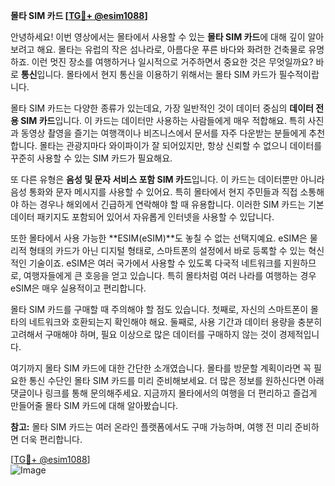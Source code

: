 **몰타 SIM 카드 [[TG💪+ @esim1088](https://t.me/s/esim1088)]**

안녕하세요! 이번 영상에서는 몰타에서 사용할 수 있는 **몰타 SIM 카드**에 대해 깊이 알아보려고 해요. 몰타는 유럽의 작은 섬나라로, 아름다운 푸른 바다와 화려한 건축물로 유명하죠. 이런 멋진 장소를 여행하거나 일시적으로 거주하면서 중요한 것은 무엇일까요? 바로 **통신**입니다. 몰타에서 현지 통신을 이용하기 위해서는 몰타 SIM 카드가 필수적이랍니다.

몰타 SIM 카드는 다양한 종류가 있는데요, 가장 일반적인 것이 데이터 중심의 **데이터 전용 SIM 카드**입니다. 이 카드는 데이터만 사용하는 사람들에게 매우 적합해요. 특히 사진과 동영상 촬영을 즐기는 여행객이나 비즈니스에서 문서를 자주 다운받는 분들에게 추천합니다. 몰타는 관광지마다 와이파이가 잘 되어있지만, 항상 신뢰할 수 없으니 데이터를 꾸준히 사용할 수 있는 SIM 카드가 필요해요.

또 다른 유형은 **음성 및 문자 서비스 포함 SIM 카드**입니다. 이 카드는 데이터뿐만 아니라 음성 통화와 문자 메시지를 사용할 수 있어요. 특히 몰타에서 현지 주민들과 직접 소통해야 하는 경우나 해외에서 긴급하게 연락해야 할 때 유용합니다. 이러한 SIM 카드는 기본 데이터 패키지도 포함되어 있어서 자유롭게 인터넷을 사용할 수 있답니다.

또한 몰타에서 사용 가능한 **ESIM(eSIM)**도 놓칠 수 없는 선택지예요. eSIM은 물리적 형태의 카드가 아닌 디지털 형태로, 스마트폰의 설정에서 바로 등록할 수 있는 혁신적인 기술이죠. eSIM은 여러 국가에서 사용할 수 있도록 다국적 네트워크를 지원하므로, 여행자들에게 큰 호응을 얻고 있습니다. 특히 몰타처럼 여러 나라를 여행하는 경우 eSIM은 매우 실용적이고 편리합니다.

몰타 SIM 카드를 구매할 때 주의해야 할 점도 있습니다. 첫째로, 자신의 스마트폰이 몰타의 네트워크와 호환되는지 확인해야 해요. 둘째로, 사용 기간과 데이터 용량을 충분히 고려해서 구매해야 하며, 필요 이상으로 많은 데이터를 구매하지 않는 것이 경제적입니다.

여기까지 몰타 SIM 카드에 대한 간단한 소개였습니다. 몰타를 방문할 계획이라면 꼭 필요한 통신 수단인 몰타 SIM 카드를 미리 준비해보세요. 더 많은 정보를 원하신다면 아래 댓글이나 링크를 통해 문의해주세요. 지금까지 몰타에서의 여행을 더 편리하고 즐겁게 만들어줄 몰타 SIM 카드에 대해 알아봤습니다.

**참고:** 몰타 SIM 카드는 여러 온라인 플랫폼에서도 구매 가능하며, 여행 전 미리 준비하면 더욱 편리합니다.

[[TG💪+ @esim1088](https://t.me/s/esim1088)]  
![Image](https://i.postimg.cc/Y0z9fWf4/image.png)